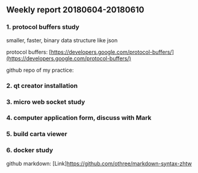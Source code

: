 ## Weekly report 20180604-20180610

### 1. protocol buffers study
smaller, faster, binary data structure like json

protocol buffers: [https://developers.google.com/protocol-buffers/](https://developers.google.com/protocol-buffers/)

github repo of my practice:  

### 2. qt creator installation
### 3. micro web socket study
### 4. computer application form, discuss with Mark
### 5. build carta viewer
### 6. docker study


github markdown: [Link]https://github.com/othree/markdown-syntax-zhtw

